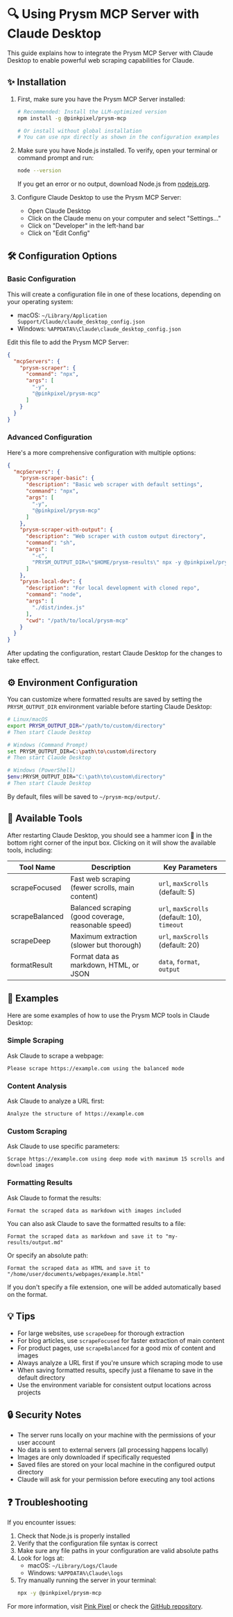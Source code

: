# 🔍 Using Prysm MCP Server with Claude Desktop

This guide explains how to integrate the Prysm MCP Server with Claude Desktop to enable powerful web scraping capabilities for Claude.

## ✨ Installation

1. First, make sure you have the Prysm MCP Server installed:
   ```bash
   # Recommended: Install the LLM-optimized version
   npm install -g @pinkpixel/prysm-mcp
   
   # Or install without global installation
   # You can use npx directly as shown in the configuration examples
   ```

2. Make sure you have Node.js installed. To verify, open your terminal or command prompt and run:
   ```bash
   node --version
   ```
   If you get an error or no output, download Node.js from [nodejs.org](https://nodejs.org/).

3. Configure Claude Desktop to use the Prysm MCP Server:
   - Open Claude Desktop
   - Click on the Claude menu on your computer and select "Settings..."
   - Click on "Developer" in the left-hand bar
   - Click on "Edit Config"

## 🛠️ Configuration Options

### Basic Configuration

This will create a configuration file in one of these locations, depending on your operating system:
- macOS: `~/Library/Application Support/Claude/claude_desktop_config.json`
- Windows: `%APPDATA%\Claude\claude_desktop_config.json`

Edit this file to add the Prysm MCP Server:

```json
{
  "mcpServers": {
    "prysm-scraper": {
      "command": "npx",
      "args": [
        "-y",
        "@pinkpixel/prysm-mcp"
      ]
    }
  }
}
```

### Advanced Configuration

Here's a more comprehensive configuration with multiple options:

```json
{
  "mcpServers": {
    "prysm-scraper-basic": {
      "description": "Basic web scraper with default settings",
      "command": "npx",
      "args": [
        "-y",
        "@pinkpixel/prysm-mcp"
      ]
    },
    "prysm-scraper-with-output": {
      "description": "Web scraper with custom output directory",
      "command": "sh",
      "args": [
        "-c",
        "PRYSM_OUTPUT_DIR=\"$HOME/prysm-results\" npx -y @pinkpixel/prysm-mcp"
      ]
    },
    "prysm-local-dev": {
      "description": "For local development with cloned repo",
      "command": "node",
      "args": [
        "./dist/index.js"
      ],
      "cwd": "/path/to/local/prysm-mcp"
    }
  }
}
```

After updating the configuration, restart Claude Desktop for the changes to take effect.

## ⚙️ Environment Configuration

You can customize where formatted results are saved by setting the `PRYSM_OUTPUT_DIR` environment variable before starting Claude Desktop:

```bash
# Linux/macOS
export PRYSM_OUTPUT_DIR="/path/to/custom/directory"
# Then start Claude Desktop

# Windows (Command Prompt)
set PRYSM_OUTPUT_DIR=C:\path\to\custom\directory
# Then start Claude Desktop

# Windows (PowerShell)
$env:PRYSM_OUTPUT_DIR="C:\path\to\custom\directory"
# Then start Claude Desktop
```

By default, files will be saved to `~/prysm-mcp/output/`.

## 🚀 Available Tools

After restarting Claude Desktop, you should see a hammer icon 🔨 in the bottom right corner of the input box. Clicking on it will show the available tools, including:

| Tool Name | Description | Key Parameters |
|-----------|-------------|----------------|
| scrapeFocused | Fast web scraping (fewer scrolls, main content) | `url`, `maxScrolls` (default: 5) |
| scrapeBalanced | Balanced scraping (good coverage, reasonable speed) | `url`, `maxScrolls` (default: 10), `timeout` |
| scrapeDeep | Maximum extraction (slower but thorough) | `url`, `maxScrolls` (default: 20) |
| formatResult | Format data as markdown, HTML, or JSON | `data`, `format`, `output` |

## 📝 Examples

Here are some examples of how to use the Prysm MCP tools in Claude Desktop:

### Simple Scraping

Ask Claude to scrape a webpage:

```
Please scrape https://example.com using the balanced mode
```

### Content Analysis

Ask Claude to analyze a URL first:

```
Analyze the structure of https://example.com
```

### Custom Scraping

Ask Claude to use specific parameters:

```
Scrape https://example.com using deep mode with maximum 15 scrolls and download images
```

### Formatting Results

Ask Claude to format the results:

```
Format the scraped data as markdown with images included
```

You can also ask Claude to save the formatted results to a file:

```
Format the scraped data as markdown and save it to "my-results/output.md"
```

Or specify an absolute path:

```
Format the scraped data as HTML and save it to "/home/user/documents/webpages/example.html"
```

If you don't specify a file extension, one will be added automatically based on the format.

## 💡 Tips

- For large websites, use `scrapeDeep` for thorough extraction
- For blog articles, use `scrapeFocused` for faster extraction of main content
- For product pages, use `scrapeBalanced` for a good mix of content and images
- Always analyze a URL first if you're unsure which scraping mode to use
- When saving formatted results, specify just a filename to save in the default directory
- Use the environment variable for consistent output locations across projects

## 🔒 Security Notes

- The server runs locally on your machine with the permissions of your user account
- No data is sent to external servers (all processing happens locally)
- Images are only downloaded if specifically requested
- Saved files are stored on your local machine in the configured output directory
- Claude will ask for your permission before executing any tool actions

## ❓ Troubleshooting

If you encounter issues:

1. Check that Node.js is properly installed
2. Verify that the configuration file syntax is correct
3. Make sure any file paths in your configuration are valid absolute paths
4. Look for logs at:
   - macOS: `~/Library/Logs/Claude`
   - Windows: `%APPDATA%\Claude\logs`
5. Try manually running the server in your terminal:
   ```bash
   npx -y @pinkpixel/prysm-mcp
   ```

For more information, visit [Pink Pixel](https://pinkpixel.dev) or check the [GitHub repository](https://github.com/pinkpixel-dev/prysm-mcp). 